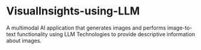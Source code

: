 # VisualInsights-using-LLM
A multimodal AI application that generates images and performs image-to-text functionality using LLM Technologies to provide descriptive information about images.
